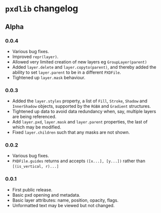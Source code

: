 # `pxdlib` changelog

## Alpha

### 0.0.4

- Various bug fixes.
- Improved `repr(layer)`.
- Allowed very limited creation of new layers eg `GroupLayer(parent)`
- Added `layer.delete` and `layer.copyto(parent)`, and thereby added the ability to set `layer.parent` to be in a different `PXDFile`.
- Tightened up `layer.mask` behaviour.

### 0.0.3

- Added the `layer.styles` property, a list of `Fill`, `Stroke`, `Shadow` and `InnerShadow` objects, supported by the `RGBA` and `Gradient` structures.
- Tightened up data to avoid data redundancy when, say, multiple layers are being referenced.
- Add `layer.pxd`, `layer.mask` and `layer.parent` properties, the last of which may be modified.
- Fixed `layer.children` such that any masks are not shown.

### 0.0.2

- Various bug fixes.
- `PXDFile.guides` returns and accepts `([x...], [y...])` rather than `[(is_vertical, r)...]`

### 0.0.1

- First public release.
- Basic pxd opening and metadata.
- Basic layer attributes: name, position, opacity, flags.
- Unformatted text may be viewed but not changed.
